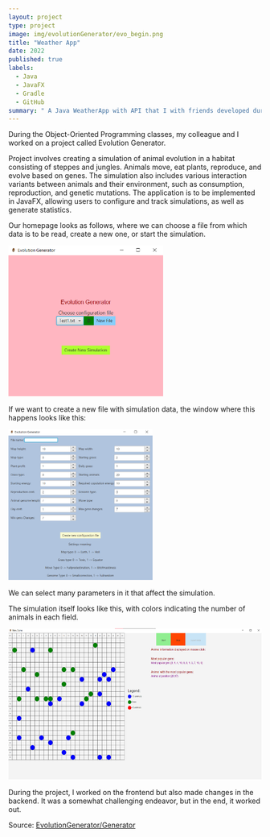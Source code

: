 ```yaml
---
layout: project
type: project
image: img/evolutionGenerator/evo_begin.png
title: "Weather App"
date: 2022
published: true
labels:
  - Java
  - JavaFX
  - Gradle
  - GitHub
summary: " A Java WeatherApp with API that I with friends developed during Object-Oriented Technologies"
---
```


During the Object-Oriented Programming classes, my colleague and I worked on a project called Evolution Generator.

Project involves creating a simulation of animal evolution in a habitat consisting of steppes and jungles. Animals move, eat plants, reproduce, and evolve based on genes. The simulation also includes various interaction variants between animals and their environment, such as consumption, reproduction, and genetic mutations. The application is to be implemented in JavaFX, allowing users to configure and track simulations, as well as generate statistics.

Our homepage looks as follows, where we can choose a file from which data is to be read, create a new one, or start the simulation.

<div class="text-center p-4">
  <img height="300" src="../img/evolutionGenerator/evo_begin.png" class="img-thumbnail" >
</div>

If we want to create a new file with simulation data, the window where this happens looks like this:

<div class="text-center p-4">
  <img height="300" src="../img/evolutionGenerator/evo_file.png" class="img-thumbnail" >
</div>

We can select many parameters in it that affect the simulation.

The simulation itself looks like this, with colors indicating the number of animals in each field.

<div class="text-center p-4">
  <img height="300" src="../img/evolutionGenerator/evo_started.png" class="img-thumbnail" >
</div>

During the project, I worked on the frontend but also made changes in the backend. It was a somewhat challenging endeavor, but in the end, it worked out.

Source: <a href="https://github.com/23adrian2300/EvolutionGenerator">EvolutionGenerator/Generator</a>
